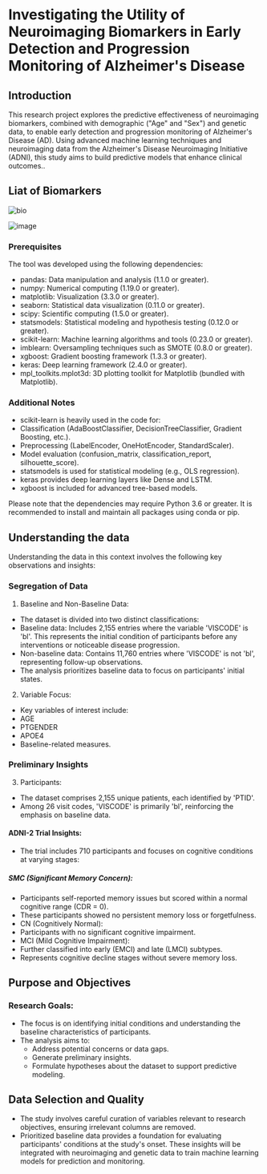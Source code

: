 # Investigating the Utility of Neuroimaging Biomarkers in Early Detection and Progression Monitoring of Alzheimer's Disease
## Introduction
This research project explores the predictive effectiveness of neuroimaging biomarkers, combined with demographic ("Age" and "Sex") and genetic data, to enable early detection and progression monitoring of Alzheimer's Disease (AD). Using advanced machine learning techniques and neuroimaging data from the Alzheimer's Disease Neuroimaging Initiative (ADNI), this study aims to build predictive models that enhance clinical outcomes..

## Liat of Biomarkers
![bio](https://github.com/user-attachments/assets/8326a7da-25d2-4dd9-970c-55c4ccfc8a9f)

![image](https://github.com/user-attachments/assets/c0f99c44-4838-4d62-83ea-c804b9dfc1a7)

### Prerequisites

The tool was developed using the following dependencies:
*	pandas: Data manipulation and analysis (1.1.0 or greater).
*	numpy: Numerical computing (1.19.0 or greater).
*	matplotlib: Visualization (3.3.0 or greater).
*	seaborn: Statistical data visualization (0.11.0 or greater).
*	scipy: Scientific computing (1.5.0 or greater).
*	statsmodels: Statistical modeling and hypothesis testing (0.12.0 or greater).
*	scikit-learn: Machine learning algorithms and tools (0.23.0 or greater).
*	imblearn: Oversampling techniques such as SMOTE (0.8.0 or greater).
*	xgboost: Gradient boosting framework (1.3.3 or greater).
*	keras: Deep learning framework (2.4.0 or greater).
*	mpl_toolkits.mplot3d: 3D plotting toolkit for Matplotlib (bundled with Matplotlib).

### Additional Notes
*	scikit-learn is heavily used in the code for: 
*	Classification (AdaBoostClassifier, DecisionTreeClassifier, Gradient Boosting, etc.).
*	Preprocessing (LabelEncoder, OneHotEncoder, StandardScaler).
*	Model evaluation (confusion_matrix, classification_report, silhouette_score).
*	statsmodels is used for statistical modeling (e.g., OLS regression).
*	keras provides deep learning layers like Dense and LSTM.
*	xgboost is included for advanced tree-based models.

Please note that the dependencies may require Python 3.6 or greater. It is recommended to install and maintain all packages using conda or pip.


## Understanding the data
Understanding the data in this context involves the following key observations and insights:
### Segregation of Data
1.	Baseline and Non-Baseline Data:
*	The dataset is divided into two distinct classifications: 
*	Baseline data: Includes 2,155 entries where the variable 'VISCODE' is 'bl'. This represents the initial condition of participants before any interventions or noticeable disease progression.
*	Non-baseline data: Contains 11,760 entries where 'VISCODE' is not 'bl', representing follow-up observations.
*	The analysis prioritizes baseline data to focus on participants' initial states.
2.	Variable Focus:
*	Key variables of interest include: 
*	AGE
*	PTGENDER
*	APOE4
*	Baseline-related measures.
### Preliminary Insights
3.	Participants:
*	The dataset comprises 2,155 unique patients, each identified by 'PTID'.
*	Among 26 visit codes, 'VISCODE' is primarily 'bl', reinforcing the emphasis on baseline data.
#### 	ADNI-2 Trial Insights:
*	The trial includes 710 participants and focuses on cognitive conditions at varying stages: 
#####  SMC (Significant Memory Concern): 
*	Participants self-reported memory issues but scored within a normal cognitive range (CDR = 0).
*	These participants showed no persistent memory loss or forgetfulness.
*	CN (Cognitively Normal): 
*	Participants with no significant cognitive impairment.
*	MCI (Mild Cognitive Impairment): 
*	Further classified into early (EMCI) and late (LMCI) subtypes.
*	Represents cognitive decline stages without severe memory loss.
  
## Purpose and Objectives
### 	Research Goals:
*	The focus is on identifying initial conditions and understanding the baseline characteristics of participants.
*	The analysis aims to: 
    *	Address potential concerns or data gaps.
    *	Generate preliminary insights.
    *	Formulate hypotheses about the dataset to support predictive modeling.
   
## Data Selection and Quality
*	The study involves careful curation of variables relevant to research objectives, ensuring irrelevant columns are removed.
*	Prioritized baseline data provides a foundation for evaluating participants' conditions at the study's onset. These insights will be integrated with neuroimaging and genetic data to 
  train machine learning models for prediction and monitoring.



